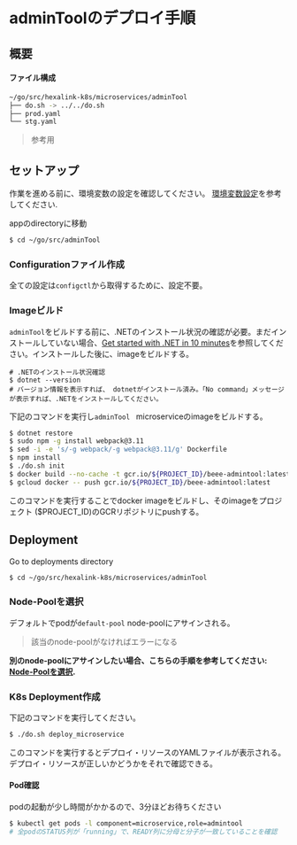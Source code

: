 # adminToolのデプロイ手順

## 概要

#### ファイル構成

```bash
~/go/src/hexalink-k8s/microservices/adminTool
├── do.sh -> ../../do.sh
├── prod.yaml
└── stg.yaml
```

> 参考用

## セットアップ

作業を進める前に、環境変数の設定を確認してください。
[環境変数設定](prepare_envvars.md)を参考してください.

appのdirectoryに移動 

```bash
$ cd ~/go/src/adminTool
```

### Configurationファイル作成

全ての設定は`configctl`から取得するために、設定不要。


### Imageビルド

`adminTool`をビルドする前に、.NETのインストール状況の確認が必要。まだインストールしていない場合、[Get started with .NET in 10 minutes](https://www.microsoft.com/net/learn/get-started/linuxubuntu)を参照してください。インストールした後に、imageをビルドする。

```
# .NETのインストール状況確認
$ dotnet --version
# バージョン情報を表示すれば、 dotnetがインストール済み。「No command」メッセージが表示すれば、.NETをインストールしてください。
```

下記のコマンドを実行し`adminTool ` microserviceのimageをビルドする。

```bash
$ dotnet restore
$ sudo npm -g install webpack@3.11
$ sed -i -e 's/-g webpack/-g webpack@3.11/g' Dockerfile
$ npm install
$ ./do.sh init
$ docker build --no-cache -t gcr.io/${PROJECT_ID}/beee-admintool:latest .
$ gcloud docker -- push gcr.io/${PROJECT_ID}/beee-admintool:latest
```

このコマンドを実行することでdocker imageをビルドし、そのimageをプロジェクト ($PROJECT_ID)のGCRリポジトリにpushする。

## Deployment

Go to deployments directory

```bash
$ cd ~/go/src/hexalink-k8s/microservices/adminTool
```

### Node-Poolを選択

デフォルトでpodが`default-pool` node-poolにアサインされる。
> 該当のnode-poolがなければエラーになる

**別のnode-poolにアサインしたい場合、こちらの手順を参考してください: [Node-Poolを選択](selecting_node-pool.md).**

### K8s Deployment作成

下記のコマンドを実行してください。

```bash
$ ./do.sh deploy_microservice
```
このコマンドを実行するとデプロイ・リソースのYAMLファイルが表示される。デプロイ・リソースが正しいかどうかをそれで確認できる。

#### Pod確認

podの起動が少し時間がかかるので、3分ほどお待ちください

```bash
$ kubectl get pods -l component=microservice,role=admintool
# 全podのSTATUS列が「running」で、READY列に分母と分子が一致していることを確認

```